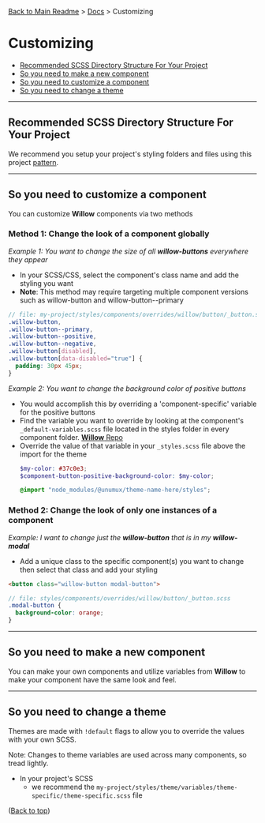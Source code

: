 [Back to Main Readme](../README.md) > [Docs](./readme.md) > Customizing

# Customizing

- [Recommended SCSS Directory Structure For Your Project](#recommended-scss-directory-structure-for-your-project)
- [So you need to make a new component](#so-you-need-to-make-a-new-component)
- [So you need to customize a component](#so-you-need-to-customize-a-component)
- [So you need to change a theme](#so-you-need-to-change-a-theme)

---

## Recommended SCSS Directory Structure For Your Project

We recommend you setup your project's styling folders and files using this project [pattern](https://github.com/unumux/willow-testing-site).

---

## So you need to customize a component

You can customize **Willow** components via two methods

### Method 1: Change the look of a component globally

_Example 1: You want to change the size of all **willow-buttons** everywhere they appear_

- In your SCSS/CSS, select the component's class name and add the styling you want
- **Note**: This method may require targeting multiple component versions such as willow-button and willow-button--primary

```SCSS
// file: my-project/styles/components/overrides/willow/button/_button.scss
.willow-button,
.willow-button--primary,
.willow-button--positive,
.willow-button--negative,
.willow-button[disabled],
.willow-button[data-disabled="true"] {
  padding: 30px 45px;
}
```

_Example 2: You want to change the background color of positive buttons_

- You would accomplish this by overriding a 'component-specific' variable for the positive buttons
- Find the variable you want to override by looking at the component's `_default-variables.scss` file located in the styles folder in every component folder. [**Willow** Repo](https://github.com/unumux/willow)
- Override the value of that variable in your `_styles.scss` file above the import for the theme
  ```SCSS
  $my-color: #37c0e3;
  $component-button-positive-background-color: $my-color;

  @import "node_modules/@unumux/theme-name-here/styles";
  ```

### Method 2: Change the look of only one instances of a component

_Example: I want to change just the **willow-button** that is in my **willow-modal**_

- Add a unique class to the specific component(s) you want to change then select that class and add your styling

```HTML
<button class="willow-button modal-button">
```

```SCSS
// file: styles/components/overrides/willow/button/_button.scss
.modal-button {
  background-color: orange;
}
```

---

## So you need to make a new component

You can make your own components and utilize variables from **Willow** to make your component have the same look and feel.

---

## So you need to change a theme

Themes are made with `!default` flags to allow you to override the values with your own SCSS.

Note: Changes to theme variables are used across many components, so tread lightly.

- In your project's SCSS
  - we recommend the `my-project/styles/theme/variables/theme-specific/theme-specific.scss` file

([Back to top](#customizing))
